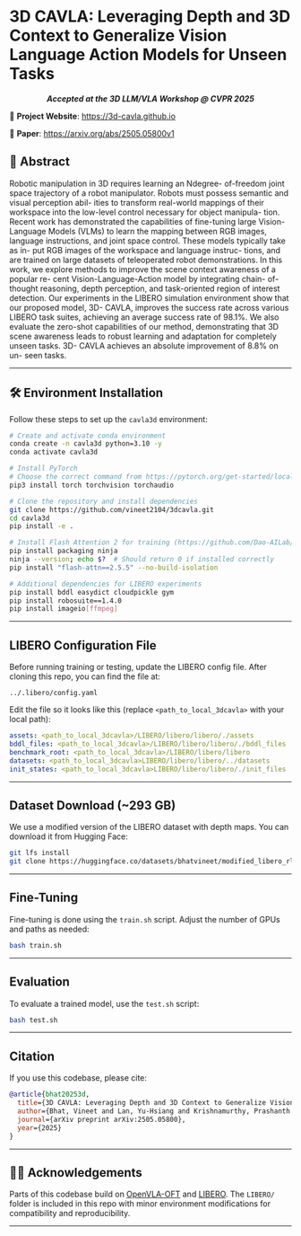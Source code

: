 # 3D CAVLA: Leveraging Depth and 3D Context to Generalize Vision Language Action Models for Unseen Tasks

<p align="center"><strong><em>Accepted at the 3D LLM/VLA Workshop @ CVPR 2025</em></strong></p>

🔗 **Project Website**: https://3d-cavla.github.io

📄 **Paper**: https://arxiv.org/abs/2505.05800v1

## 🧠 Abstract

Robotic manipulation in 3D requires learning an Ndegree-
of-freedom joint space trajectory of a robot manipulator.
Robots must possess semantic and visual perception abil-
ities to transform real-world mappings of their workspace
into the low-level control necessary for object manipula-
tion. Recent work has demonstrated the capabilities of
fine-tuning large Vision-Language Models (VLMs) to learn
the mapping between RGB images, language instructions,
and joint space control. These models typically take as in-
put RGB images of the workspace and language instruc-
tions, and are trained on large datasets of teleoperated
robot demonstrations. In this work, we explore methods
to improve the scene context awareness of a popular re-
cent Vision-Language-Action model by integrating chain-
of-thought reasoning, depth perception, and task-oriented
region of interest detection. Our experiments in the LIBERO
simulation environment show that our proposed model, 3D-
CAVLA, improves the success rate across various LIBERO
task suites, achieving an average success rate of 98.1%.
We also evaluate the zero-shot capabilities of our method,
demonstrating that 3D scene awareness leads to robust
learning and adaptation for completely unseen tasks. 3D-
CAVLA achieves an absolute improvement of 8.8% on un-
seen tasks.

---

## 🛠 Environment Installation

Follow these steps to set up the `cavla3d` environment:

```bash
# Create and activate conda environment
conda create -n cavla3d python=3.10 -y
conda activate cavla3d

# Install PyTorch
# Choose the correct command from https://pytorch.org/get-started/locally/
pip3 install torch torchvision torchaudio

# Clone the repository and install dependencies
git clone https://github.com/vineet2104/3dcavla.git
cd cavla3d
pip install -e .

# Install Flash Attention 2 for training (https://github.com/Dao-AILab/flash-attention)
pip install packaging ninja
ninja --version; echo $?  # Should return 0 if installed correctly
pip install "flash-attn==2.5.5" --no-build-isolation

# Additional dependencies for LIBERO experiments
pip install bddl easydict cloudpickle gym
pip install robosuite==1.4.0
pip install imageio[ffmpeg]
```

---

## LIBERO Configuration File

Before running training or testing, update the LIBERO config file. After cloning this repo, you can find the file at:

```
../.libero/config.yaml
```

Edit the file so it looks like this (replace `<path_to_local_3dcavla>` with your local path):

```yaml
assets: <path_to_local_3dcavla>/LIBERO/libero/libero/./assets
bddl_files: <path_to_local_3dcavla>/LIBERO/libero/libero/./bddl_files
benchmark_root: <path_to_local_3dcavla>/LIBERO/libero/libero
datasets: <path_to_local_3dcavla>LIBERO/libero/libero/../datasets
init_states: <path_to_local_3dcavla>LIBERO/libero/libero/./init_files
```

---

## Dataset Download (~293 GB)

We use a modified version of the LIBERO dataset with depth maps. You can download it from Hugging Face:

```bash
git lfs install
git clone https://huggingface.co/datasets/bhatvineet/modified_libero_rlds_cotdep
```

---

## Fine-Tuning

Fine-tuning is done using the `train.sh` script. Adjust the number of GPUs and paths as needed:

```bash
bash train.sh
```

---

## Evaluation

To evaluate a trained model, use the `test.sh` script:

```bash
bash test.sh
```

---

## Citation

If you use this codebase, please cite:

```bibtex
@article{bhat20253d,
  title={3D CAVLA: Leveraging Depth and 3D Context to Generalize Vision Language Action Models for Unseen Tasks},
  author={Bhat, Vineet and Lan, Yu-Hsiang and Krishnamurthy, Prashanth and Karri, Ramesh and Khorrami, Farshad},
  journal={arXiv preprint arXiv:2505.05800},
  year={2025}
}
```

---

## 🧑‍💻 Acknowledgements

Parts of this codebase build on [OpenVLA-OFT](https://github.com/moojink/openvla-oft) and [LIBERO](https://github.com/Lifelong-Robot-Learning/LIBERO). The `LIBERO/` folder is included in this repo with minor environment modifications for compatibility and reproducibility.

---




